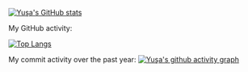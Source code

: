 [![Yuşa's GitHub stats](https://github-readme-stats-yusaincedere.vercel.app/api?username=yusaincedere&show_icons=true&theme=radical)]([https://github.com/a](github-readme-stats-yusaincedere.vercel.app))

My GitHub activity:

[![Top Langs](https://github-readme-stats-yusaincedere.vercel.app/api/top-langs/?username=yusaincedere&layout=compact)]([https://github.com/yusaincedere](github-readme-stats-yusaincedere.vercel.app))

My commit activity over the past year:
[![Yuşa's github activity graph](https://github-readme-activity-graph.cyclic.app/graph?username=yusaincedere&bg_color=000000&color=ff00ee&line=fa00e9&point=17fe06&area=true&hide_border=true)](https://github.com/ashutosh00710/github-readme-activity-graph)


